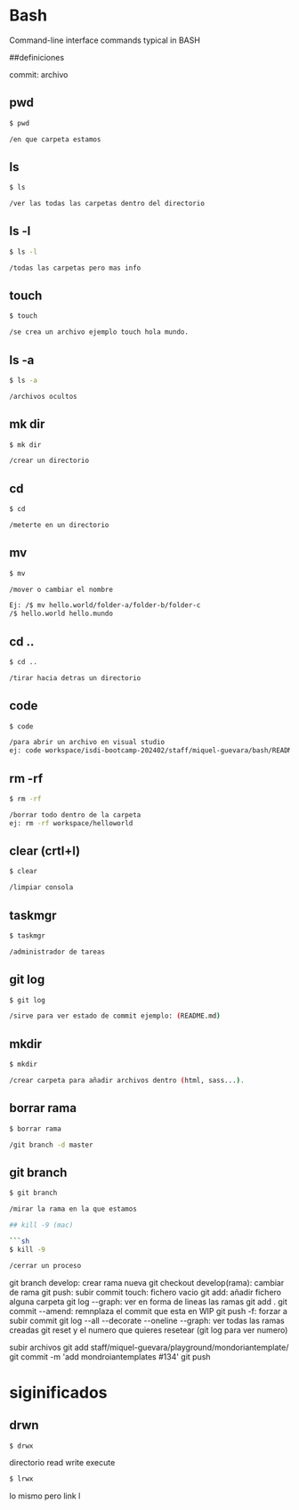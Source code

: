 # Bash

Command-line interface commands typical in BASH

##definiciones

commit: archivo

## pwd

```sh
$ pwd

/en que carpeta estamos
```

## ls

```sh
$ ls

/ver las todas las carpetas dentro del directorio
```

## ls -l

```sh
$ ls -l

/todas las carpetas pero mas info
```

## touch

```sh
$ touch

/se crea un archivo ejemplo touch hola mundo.
```

## ls -a

```sh
$ ls -a

/archivos ocultos
```

## mk dir

```sh
$ mk dir

/crear un directorio
```

## cd

```sh
$ cd

/meterte en un directorio
```

## mv

```sh
$ mv

/mover o cambiar el nombre

Ej: /$ mv hello.world/folder-a/folder-b/folder-c
/$ hello.world hello.mundo
```

## cd ..

```sh
$ cd ..

/tirar hacia detras un directorio
```

## code

```sh
$ code

/para abrir un archivo en visual studio
ej: code workspace/isdi-bootcamp-202402/staff/miquel-guevara/bash/README.md
```

## rm -rf

```sh
$ rm -rf

/borrar todo dentro de la carpeta
ej: rm -rf workspace/helloworld
```

## clear (crtl+l)

```sh
$ clear

/limpiar consola
```

## taskmgr

```sh
$ taskmgr

/administrador de tareas
```

## git log

```sh
$ git log

/sirve para ver estado de commit ejemplo: (README.md)
```

## mkdir

```sh
$ mkdir

/crear carpeta para añadir archivos dentro (html, sass...).
```

## borrar rama

```sh
$ borrar rama

/git branch -d master
```

## git branch

```sh
$ git branch

/mirar la rama en la que estamos

## kill -9 (mac)

```sh
$ kill -9

/cerrar un proceso
```
 
git branch develop: crear rama nueva
git checkout develop(rama): cambiar de rama
git push: subir commit
touch: fichero vacio
git add: añadir fichero alguna carpeta
git log --graph: ver en forma de lineas las ramas
git add .
git commit --amend: remnplaza el commit que esta en WIP 
git push -f: forzar a subir commit
git log --all --decorate --oneline --graph: ver todas las ramas creadas
git reset y el numero que quieres resetear (git log para ver numero)

subir archivos 
git add staff/miquel-guevara/playground/mondoriantemplate/
git commit -m 'add mondroiantemplates #134'
git push

# siginificados

## drwn

```sh
$ drwx
```

directorio read write execute

```sh
$ lrwx
```

lo mismo pero link l
